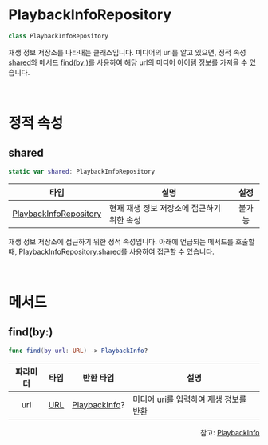 # PlaybackInfoRepository

```swift
class PlaybackInfoRepository
```

재생 정보 저장소를 나타내는 클래스입니다. 미디어의 uri를 알고 있으면, 정적 속성 [shared](#shared)와 메서드 [find(by:)](#findby)를 사용하여 해당 url의 미디어 아이템 정보를 가져올 수 있습니다.

<br>

# 정적 속성

## shared

```swift
static var shared: PlaybackInfoRepository
```

|타입|설명|설정|
|:--:|--|:--:|
|[PlaybackInfoRepository](#playbackinforepository)|현재 재생 정보 저장소에 접근하기 위한 속성|불가능|

재생 정보 저장소에 접근하기 위한 정적 속성입니다. 아래에 언급되는 메서드를 호출할 때, PlaybackInfoRepository.shared를 사용하여 접근할 수 있습니다.

<br>

# 메서드

## find(by:)

```swift
func find(by url: URL) -> PlaybackInfo?
```

|파라미터|타입|반환 타입|설명|
|:---:|:--:|:--:|---|
|url|[URL](https://developer.apple.com/documentation/foundation/url)|[PlaybackInfo](../../protocol/playback-info/home.md)?|미디어 uri를 입력하여 재생 정보를 반환|

<div align="right">
참고: <a href="../../protocol/playback-info/home.md">PlaybackInfo</a>
</div>